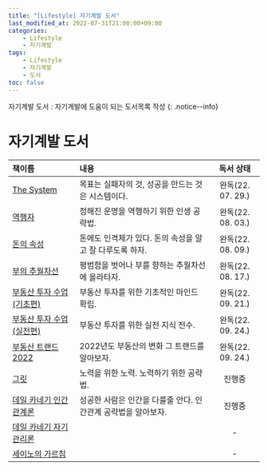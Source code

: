 ```yaml
---
title: "[Lifestyle] 자기계발 도서"
last_modified_at: 2022-07-31T21:00:00+09:00
categories:
    - Lifestyle
    - 자기계발
tags:
    - Lifestyle
    - 자기계발
    - 도서
toc: false
---
```


자기계발 도서 : 자기계발에 도움이 되는 도서목록 작성
{: .notice--info}

# 자기계발 도서

| 책이름                                                                                                      | 내용                                    |      독서 상태      |
|:---------------------------------------------------------------------------------------------------------|:--------------------------------------|:---------------:|
| [The System](http://www.yes24.com/Product/Goods/91159620)                                                | 목표는 실패자의 것, 성공을 만드는 것은 시스템이다.         | 완독(22. 07. 29.) |
| [역행자](http://www.yes24.com/Product/Goods/109705390)                                                      | 정해진 운명을 역행하기 위한 인생 공략법.               | 완독(22. 08. 03.) | 
| [돈의 속성](http://www.kyobobook.co.kr/product/detailViewKor.laf?mallGb=KOR&ejkGb=KOR&barcode=9791188331796) | 돈에도 인격체가 있다. 돈의 속성을 알고 잘 다루도록 하자.     | 완독(22. 08. 09.) |
| [부의 추월차선](http://www.yes24.com/Product/Goods/9440838)                                                    | 평범함을 벗어나 부를 향하는 추월차선에 올라타자.           | 완독(22. 08. 17.) |
| [부동산 투자 수업(기초편)](http://www.yes24.com/Product/Goods/108408918)                                             | 부동산 투자를 위한 기초적인 마인드 확립.               | 완독(22. 09. 21.) |
| [부동산 투자 수업(실전편)](http://www.yes24.com/Product/Goods/108408935)                                             | 부동산 투자를 위한 실전 지식 전수.                  | 완독(22. 09. 24.) |
| [부동산 트랜드 2022](http://www.yes24.com/Product/Goods/104430038)                                               | 2022년도 부동산의 변화 그 트랜드를 알아보자.           | 완독(22. 09. 24.) |
| [그릿](http://www.yes24.com/Product/Goods/32616060)                                                        | 노력을 위한 노력. 노력하기 위한 공략법.               |       진행중       |             
| [데일 카네기 인간관계론](https://www.aladin.co.kr/m/mproduct.aspx?ISBN=K432737052&start=pm_naver)                  | 성공한 사람은 인간을 다룰줄 안다. 인간관계 공략법을 알아보자.   |      진행중        |
| [데일 카네기 자기관리론](https://www.aladin.co.kr/m/mproduct.aspx?ISBN=K432737052&start=pm_naver)                  |                                       |        -        |             
| [세이노의 가르침](http://item.gmarket.co.kr/Item?goodscode=2301637852)                                          |                                       |        -        |             
